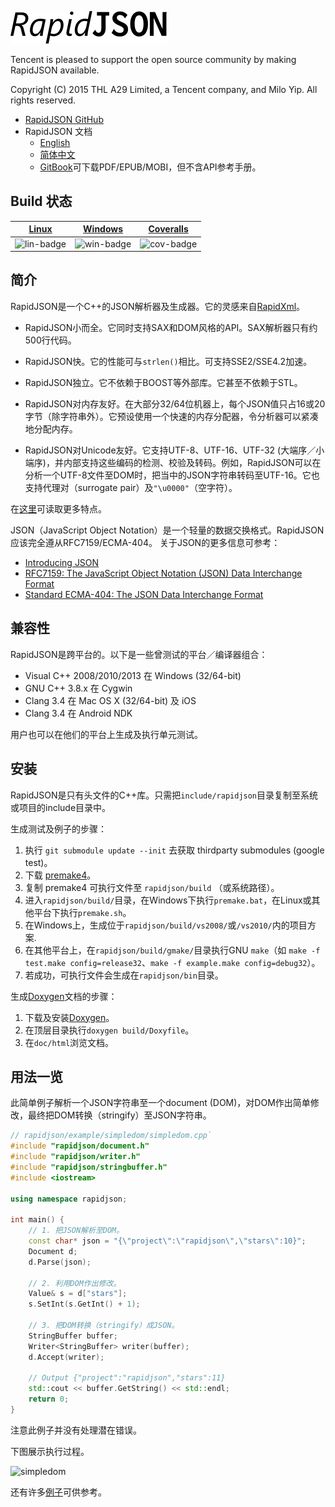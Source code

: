 ![](doc/logo/rapidjson.png)

Tencent is pleased to support the open source community by making RapidJSON available.

Copyright (C) 2015 THL A29 Limited, a Tencent company, and Milo Yip. All rights reserved.

* [RapidJSON GitHub](https://github.com/miloyip/rapidjson/)
* RapidJSON 文档
  * [English](http://miloyip.github.io/rapidjson/)
  * [简体中文](http://miloyip.github.io/rapidjson/zh-cn/)
  * [GitBook](https://www.gitbook.com/book/miloyip/rapidjson/)可下载PDF/EPUB/MOBI，但不含API参考手册。

## Build 状态

| [Linux][lin-link] | [Windows][win-link] | [Coveralls][cov-link] |
| :---------------: | :-----------------: | :-------------------: |
| ![lin-badge]      | ![win-badge]        | ![cov-badge]          |

[lin-badge]: https://travis-ci.org/miloyip/rapidjson.png?branch=master "Travis build status"
[lin-link]:  https://travis-ci.org/miloyip/rapidjson "Travis build status"
[win-badge]: https://ci.appveyor.com/api/projects/status/u658dcuwxo14a8m9/branch/master "AppVeyor build status"
[win-link]:  https://ci.appveyor.com/project/miloyip/rapidjson/branch/master "AppVeyor build status"
[cov-badge]: https://coveralls.io/repos/miloyip/rapidjson/badge.png?branch=master
[cov-link]:  https://coveralls.io/r/miloyip/rapidjson?branch=master

## 简介

RapidJSON是一个C++的JSON解析器及生成器。它的灵感来自[RapidXml](http://rapidxml.sourceforge.net/)。

* RapidJSON小而全。它同时支持SAX和DOM风格的API。SAX解析器只有约500行代码。

* RapidJSON快。它的性能可与`strlen()`相比。可支持SSE2/SSE4.2加速。

* RapidJSON独立。它不依赖于BOOST等外部库。它甚至不依赖于STL。

* RapidJSON对内存友好。在大部分32/64位机器上，每个JSON值只占16或20字节（除字符串外）。它预设使用一个快速的内存分配器，令分析器可以紧凑地分配内存。

* RapidJSON对Unicode友好。它支持UTF-8、UTF-16、UTF-32 (大端序／小端序)，并内部支持这些编码的检测、校验及转码。例如，RapidJSON可以在分析一个UTF-8文件至DOM时，把当中的JSON字符串转码至UTF-16。它也支持代理对（surrogate pair）及`"\u0000"`（空字符）。

在[这里](doc/features.md)可读取更多特点。

JSON（JavaScript Object Notation）是一个轻量的数据交换格式。RapidJSON应该完全遵从RFC7159/ECMA-404。 关于JSON的更多信息可参考：
* [Introducing JSON](http://json.org/)
* [RFC7159: The JavaScript Object Notation (JSON) Data Interchange Format](http://www.ietf.org/rfc/rfc7159.txt)
* [Standard ECMA-404: The JSON Data Interchange Format](http://www.ecma-international.org/publications/standards/Ecma-404.htm)

## 兼容性

RapidJSON是跨平台的。以下是一些曾测试的平台／编译器组合：
* Visual C++ 2008/2010/2013 在 Windows (32/64-bit)
* GNU C++ 3.8.x 在 Cygwin
* Clang 3.4 在 Mac OS X (32/64-bit) 及 iOS
* Clang 3.4 在 Android NDK

用户也可以在他们的平台上生成及执行单元测试。

## 安装

RapidJSON是只有头文件的C++库。只需把`include/rapidjson`目录复制至系统或项目的include目录中。

生成测试及例子的步骤：

1. 执行 `git submodule update --init` 去获取 thirdparty submodules (google test)。
2. 下载 [premake4](http://industriousone.com/premake/download)。
3. 复制 premake4 可执行文件至 `rapidjson/build` （或系统路径）。
4. 进入`rapidjson/build/`目录，在Windows下执行`premake.bat`，在Linux或其他平台下执行`premake.sh`。
5. 在Windows上，生成位于`rapidjson/build/vs2008/`或`/vs2010/`内的项目方案.
6. 在其他平台上，在`rapidjson/build/gmake/`目录执行GNU `make`（如 `make -f test.make config=release32`、`make -f example.make config=debug32`）。
7. 若成功，可执行文件会生成在`rapidjson/bin`目录。

生成[Doxygen](http://doxygen.org)文档的步骤：

1. 下载及安装[Doxygen](http://doxygen.org/download.html)。
2. 在顶层目录执行`doxygen build/Doxyfile`。
3. 在`doc/html`浏览文档。

## 用法一览

此简单例子解析一个JSON字符串至一个document (DOM)，对DOM作出简单修改，最终把DOM转换（stringify）至JSON字符串。

~~~~~~~~~~cpp
// rapidjson/example/simpledom/simpledom.cpp`
#include "rapidjson/document.h"
#include "rapidjson/writer.h"
#include "rapidjson/stringbuffer.h"
#include <iostream>

using namespace rapidjson;

int main() {
    // 1. 把JSON解析至DOM。
    const char* json = "{\"project\":\"rapidjson\",\"stars\":10}";
    Document d;
    d.Parse(json);

    // 2. 利用DOM作出修改。
    Value& s = d["stars"];
    s.SetInt(s.GetInt() + 1);

    // 3. 把DOM转换（stringify）成JSON。
    StringBuffer buffer;
    Writer<StringBuffer> writer(buffer);
    d.Accept(writer);

    // Output {"project":"rapidjson","stars":11}
    std::cout << buffer.GetString() << std::endl;
    return 0;
}
~~~~~~~~~~

注意此例子并没有处理潜在错误。

下图展示执行过程。

![simpledom](doc/diagram/simpledom.png)

还有许多[例子](https://github.com/miloyip/rapidjson/tree/master/example)可供参考。
